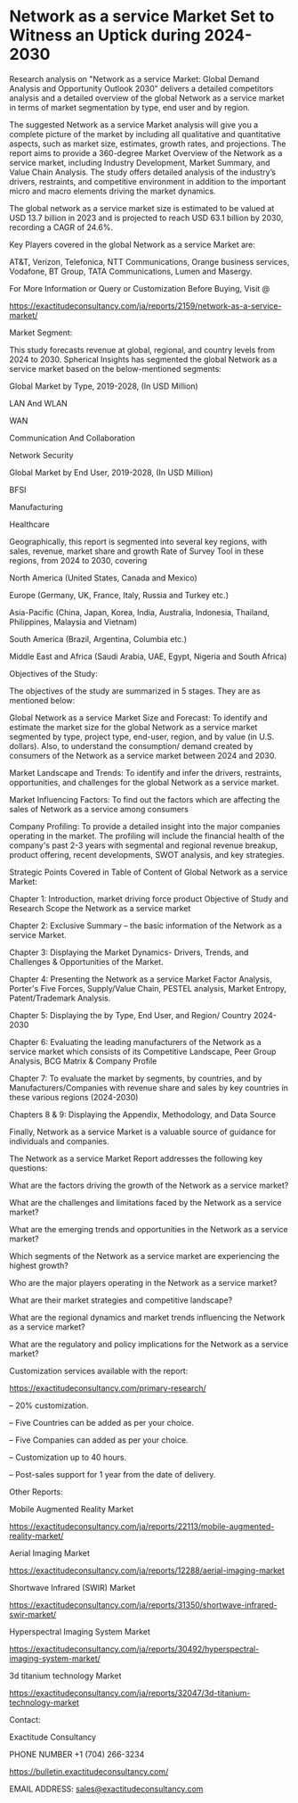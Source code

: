 # Network as a service Market Set to Witness an Uptick during 2024-2030

Research analysis on "Network as a service Market: Global Demand Analysis and Opportunity Outlook 2030" delivers a detailed competitors analysis and a detailed overview of the global Network as a service market in terms of market segmentation by type, end user and by region.

The suggested Network as a service Market analysis will give you a complete picture of the market by including all qualitative and quantitative aspects, such as market size, estimates, growth rates, and projections. The report aims to provide a 360-degree Market Overview of the Network as a service market, including Industry Development, Market Summary, and Value Chain Analysis. The study offers detailed analysis of the industry’s drivers, restraints, and competitive environment in addition to the important micro and macro elements driving the market dynamics.

The global network as a service market size is estimated to be valued at USD 13.7 billion in 2023 and is projected to reach USD 63.1 billion by 2030, recording a CAGR of 24.6%.

Key Players covered in the global Network as a service Market are:

AT&T, Verizon, Telefonica, NTT Communications, Orange business services, Vodafone, BT Group, TATA Communications, Lumen and Masergy.

For More Information or Query or Customization Before Buying, Visit @

https://exactitudeconsultancy.com/ja/reports/2159/network-as-a-service-market/

Market Segment:

This study forecasts revenue at global, regional, and country levels from 2024 to 2030. Spherical Insights has segmented the global Network as a service market based on the below-mentioned segments:

Global Market by Type, 2019-2028, (In USD Million)

LAN And WLAN

WAN

Communication And Collaboration

Network Security

Global Market by End User, 2019-2028, (In USD Million)

BFSI

Manufacturing

Healthcare

Geographically, this report is segmented into several key regions, with sales, revenue, market share and growth Rate of Survey Tool in these regions, from 2024 to 2030, covering

North America (United States, Canada and Mexico)

Europe (Germany, UK, France, Italy, Russia and Turkey etc.)

Asia-Pacific (China, Japan, Korea, India, Australia, Indonesia, Thailand, Philippines, Malaysia and Vietnam)

South America (Brazil, Argentina, Columbia etc.)

Middle East and Africa (Saudi Arabia, UAE, Egypt, Nigeria and South Africa)

Objectives of the Study:

The objectives of the study are summarized in 5 stages. They are as mentioned below:

Global Network as a service Market Size and Forecast: To identify and estimate the market size for the global Network as a service market segmented by type, project type, end-user, region, and by value (in U.S. dollars). Also, to understand the consumption/ demand created by consumers of the Network as a service market between 2024 and 2030.

Market Landscape and Trends: To identify and infer the drivers, restraints, opportunities, and challenges for the global Network as a service market.

Market Influencing Factors: To find out the factors which are affecting the sales of Network as a service among consumers

Company Profiling: To provide a detailed insight into the major companies operating in the market. The profiling will include the financial health of the company's past 2-3 years with segmental and regional revenue breakup, product offering, recent developments, SWOT analysis, and key strategies.

Strategic Points Covered in Table of Content of Global Network as a service Market:

Chapter 1: Introduction, market driving force product Objective of Study and Research Scope the Network as a service market

Chapter 2: Exclusive Summary – the basic information of the Network as a service Market.

Chapter 3: Displaying the Market Dynamics- Drivers, Trends, and Challenges & Opportunities of the Market.

Chapter 4: Presenting the Network as a service Market Factor Analysis, Porter's Five Forces, Supply/Value Chain, PESTEL analysis, Market Entropy, Patent/Trademark Analysis.

Chapter 5: Displaying the by Type, End User, and Region/ Country 2024-2030

Chapter 6: Evaluating the leading manufacturers of the Network as a service market which consists of its Competitive Landscape, Peer Group Analysis, BCG Matrix & Company Profile

Chapter 7: To evaluate the market by segments, by countries, and by Manufacturers/Companies with revenue share and sales by key countries in these various regions (2024-2030)

Chapters 8 & 9: Displaying the Appendix, Methodology, and Data Source

Finally, Network as a service Market is a valuable source of guidance for individuals and companies.

The Network as a service Market Report addresses the following key questions:

What are the factors driving the growth of the Network as a service market?

What are the challenges and limitations faced by the Network as a service market?

What are the emerging trends and opportunities in the Network as a service market?

Which segments of the Network as a service market are experiencing the highest growth?

Who are the major players operating in the Network as a service market?

What are their market strategies and competitive landscape?

What are the regional dynamics and market trends influencing the Network as a service market?

What are the regulatory and policy implications for the Network as a service market?

Customization services available with the report:

https://exactitudeconsultancy.com/primary-research/

– 20% customization.

– Five Countries can be added as per your choice.

– Five Companies can added as per your choice.

– Customization up to 40 hours.

– Post-sales support for 1 year from the date of delivery.

Other Reports:

Mobile Augmented Reality Market

https://exactitudeconsultancy.com/ja/reports/22113/mobile-augmented-reality-market/

Aerial Imaging Market

https://exactitudeconsultancy.com/ja/reports/12288/aerial-imaging-market

Shortwave Infrared (SWIR) Market

https://exactitudeconsultancy.com/ja/reports/31350/shortwave-infrared-swir-market/

Hyperspectral Imaging System Market

https://exactitudeconsultancy.com/ja/reports/30492/hyperspectral-imaging-system-market/

3d titanium technology Market

https://exactitudeconsultancy.com/ja/reports/32047/3d-titanium-technology-market

Contact:

Exactitude Consultancy

PHONE NUMBER +1 (704) 266-3234

https://bulletin.exactitudeconsultancy.com/

EMAIL ADDRESS: sales@exactitudeconsultancy.com
